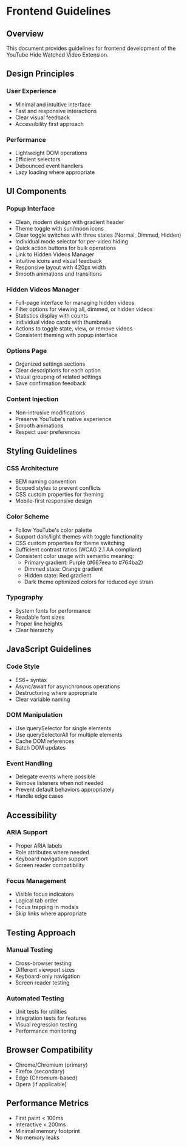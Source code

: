 # Frontend Guidelines

## Overview
This document provides guidelines for frontend development of the YouTube Hide Watched Video Extension.

## Design Principles

### User Experience
- Minimal and intuitive interface
- Fast and responsive interactions
- Clear visual feedback
- Accessibility first approach

### Performance
- Lightweight DOM operations
- Efficient selectors
- Debounced event handlers
- Lazy loading where appropriate

## UI Components

### Popup Interface
- Clean, modern design with gradient header
- Theme toggle with sun/moon icons
- Clear toggle switches with three states (Normal, Dimmed, Hidden)
- Individual mode selector for per-video hiding
- Quick action buttons for bulk operations
- Link to Hidden Videos Manager
- Intuitive icons and visual feedback
- Responsive layout with 420px width
- Smooth animations and transitions

### Hidden Videos Manager
- Full-page interface for managing hidden videos
- Filter options for viewing all, dimmed, or hidden videos
- Statistics display with counts
- Individual video cards with thumbnails
- Actions to toggle state, view, or remove videos
- Consistent theming with popup interface

### Options Page
- Organized settings sections
- Clear descriptions for each option
- Visual grouping of related settings
- Save confirmation feedback

### Content Injection
- Non-intrusive modifications
- Preserve YouTube's native experience
- Smooth animations
- Respect user preferences

## Styling Guidelines

### CSS Architecture
- BEM naming convention
- Scoped styles to prevent conflicts
- CSS custom properties for theming
- Mobile-first responsive design

### Color Scheme
- Follow YouTube's color palette
- Support dark/light themes with toggle functionality
- CSS custom properties for theme switching
- Sufficient contrast ratios (WCAG 2.1 AA compliant)
- Consistent color usage with semantic meaning:
  - Primary gradient: Purple (#667eea to #764ba2)
  - Dimmed state: Orange gradient
  - Hidden state: Red gradient
  - Dark theme optimized colors for reduced eye strain

### Typography
- System fonts for performance
- Readable font sizes
- Proper line heights
- Clear hierarchy

## JavaScript Guidelines

### Code Style
- ES6+ syntax
- Async/await for asynchronous operations
- Destructuring where appropriate
- Clear variable naming

### DOM Manipulation
- Use querySelector for single elements
- Use querySelectorAll for multiple elements
- Cache DOM references
- Batch DOM updates

### Event Handling
- Delegate events where possible
- Remove listeners when not needed
- Prevent default behaviors appropriately
- Handle edge cases

## Accessibility

### ARIA Support
- Proper ARIA labels
- Role attributes where needed
- Keyboard navigation support
- Screen reader compatibility

### Focus Management
- Visible focus indicators
- Logical tab order
- Focus trapping in modals
- Skip links where appropriate

## Testing Approach

### Manual Testing
- Cross-browser testing
- Different viewport sizes
- Keyboard-only navigation
- Screen reader testing

### Automated Testing
- Unit tests for utilities
- Integration tests for features
- Visual regression testing
- Performance monitoring

## Browser Compatibility
- Chrome/Chromium (primary)
- Firefox (secondary)
- Edge (Chromium-based)
- Opera (if applicable)

## Performance Metrics
- First paint < 100ms
- Interactive < 200ms
- Minimal memory footprint
- No memory leaks
